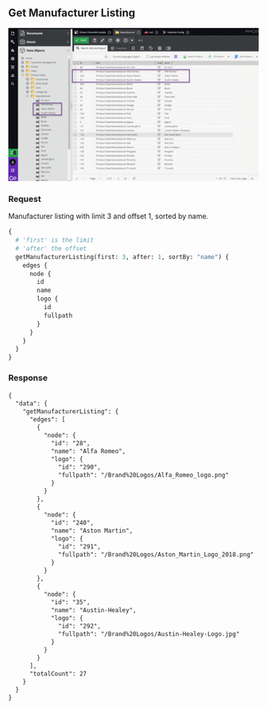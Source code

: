 ## Get Manufacturer Listing

![Grid](../../../img/graphql/manufacturer_listing.png)

### Request

Manufacturer listing with limit 3 and offset 1, sorted by name.

```graphql
{
  # 'first' is the limit
  # 'after' the offset
  getManufacturerListing(first: 3, after: 1, sortBy: "name") {
    edges {
      node {
        id
        name
        logo {
          id
          fullpath
        }
      }
    }
  }
}
```

### Response

```
{
  "data": {
    "getManufacturerListing": {
      "edges": [
        {
          "node": {
            "id": "28",
            "name": "Alfa Romeo",
            "logo": {
              "id": "290",
              "fullpath": "/Brand%20Logos/Alfa_Romeo_logo.png"
            }
          }
        },
        {
          "node": {
            "id": "240",
            "name": "Aston Martin",
            "logo": {
              "id": "291",
              "fullpath": "/Brand%20Logos/Aston_Martin_Logo_2018.png"
            }
          }
        },
        {
          "node": {
            "id": "35",
            "name": "Austin-Healey",
            "logo": {
              "id": "292",
              "fullpath": "/Brand%20Logos/Austin-Healey-Logo.jpg"
            }
          }
        }
      ],
      "totalCount": 27
    }
  }
}
```


